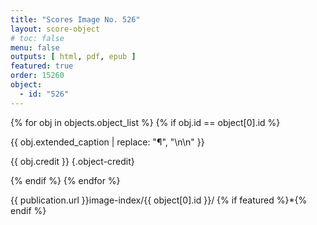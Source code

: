 ```yaml
---
title: "Scores Image No. 526"
layout: score-object
# toc: false
menu: false
outputs: [ html, pdf, epub ]
featured: true
order: 15260
object:
  - id: "526"
---
```


{% for obj in objects.object_list %}
{% if obj.id == object[0].id %}

{{ obj.extended_caption | replace: "¶", "\n\n" }}

{{ obj.credit }} {.object-credit}

{% endif %}
{% endfor %}

<div class="object-credit object-url is-print-only">

{{ publication.url }}image-index/{{ object[0].id }}/ {% if featured %}*{% endif %}

</div>
